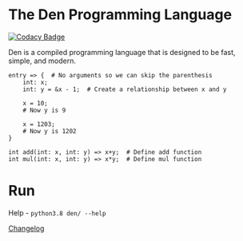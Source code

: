 # The Den Programming Language

[![Codacy Badge](https://img.shields.io/codacy/grade/bdc3b36eff354ef3add854b40115ad53?style=for-the-badge)](https://www.codacy.com/manual/MonliH/den)

Den is a compiled programming language that is designed to be fast, simple, and modern.

```den
entry => {  # No arguments so we can skip the parenthesis
    int: x;
    int: y = &x - 1;  # Create a relationship between x and y

    x = 10;
    # Now y is 9

    x = 1203;
    # Now y is 1202
}

int add(int: x, int: y) => x+y;  # Define add function
int mul(int: x, int: y) => x*y;  # Define mul function
```

# Run

Help - `python3.8 den/ --help`

[Changelog](./changelog.md)
